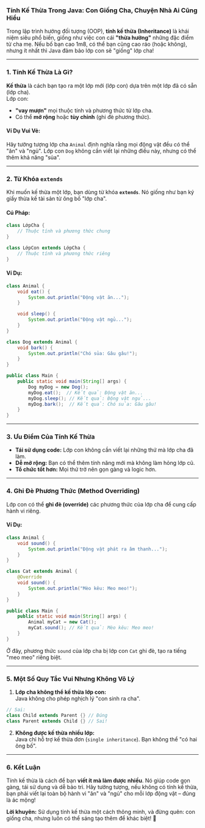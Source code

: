 ### **Tính Kế Thừa Trong Java: Con Giống Cha, Chuyện Nhà Ai Cũng Hiểu**

Trong lập trình hướng đối tượng (OOP), **tính kế thừa (Inheritance)** là khái niệm siêu phổ biến, giống như việc con cái **"thừa hưởng"** những đặc điểm từ cha mẹ. Nếu bố bạn cao 1m8, có thể bạn cũng cao ráo (hoặc không), nhưng ít nhất thì Java đảm bảo lớp con sẽ "giống" lớp cha!

---

### **1. Tính Kế Thừa Là Gì?**

**Kế thừa** là cách bạn tạo ra một lớp mới (lớp con) dựa trên một lớp đã có sẵn (lớp cha).  
Lớp con:
- **"vay mượn"** mọi thuộc tính và phương thức từ lớp cha.
- Có thể **mở rộng** hoặc **tùy chỉnh** (ghi đè phương thức).

#### **Ví Dụ Vui Vẻ:**
Hãy tưởng tượng lớp cha `Animal` định nghĩa rằng mọi động vật đều có thể "ăn" và "ngủ". Lớp con `Dog` không cần viết lại những điều này, nhưng có thể thêm khả năng "sủa".

---

### **2. Từ Khóa `extends`**

Khi muốn kế thừa một lớp, bạn dùng từ khóa **`extends`**. Nó giống như bạn ký giấy thừa kế tài sản từ ông bố "lớp cha".

#### **Cú Pháp:**
```java
class LớpCha {
    // Thuộc tính và phương thức chung
}

class LớpCon extends LớpCha {
    // Thuộc tính và phương thức riêng
}
```

#### **Ví Dụ:**
```java
class Animal {
    void eat() {
        System.out.println("Động vật ăn...");
    }

    void sleep() {
        System.out.println("Động vật ngủ...");
    }
}

class Dog extends Animal {
    void bark() {
        System.out.println("Chó sủa: Gâu gâu!");
    }
}

public class Main {
    public static void main(String[] args) {
        Dog myDog = new Dog();
        myDog.eat();  // Kết quả: Động vật ăn...
        myDog.sleep(); // Kết quả: Động vật ngủ...
        myDog.bark();  // Kết quả: Chó sủa: Gâu gâu!
    }
}
```

---

### **3. Ưu Điểm Của Tính Kế Thừa**

- **Tái sử dụng code:** Lớp con không cần viết lại những thứ mà lớp cha đã làm.
- **Dễ mở rộng:** Bạn có thể thêm tính năng mới mà không làm hỏng lớp cũ.
- **Tổ chức tốt hơn:** Mọi thứ trở nên gọn gàng và logic hơn.

---

### **4. Ghi Đè Phương Thức (Method Overriding)**

Lớp con có thể **ghi đè (override)** các phương thức của lớp cha để cung cấp hành vi riêng.

#### **Ví Dụ:**
```java
class Animal {
    void sound() {
        System.out.println("Động vật phát ra âm thanh...");
    }
}

class Cat extends Animal {
    @Override
    void sound() {
        System.out.println("Mèo kêu: Meo meo!");
    }
}

public class Main {
    public static void main(String[] args) {
        Animal myCat = new Cat();
        myCat.sound(); // Kết quả: Mèo kêu: Meo meo!
    }
}
```
Ở đây, phương thức `sound` của lớp cha bị lớp con `Cat` ghi đè, tạo ra tiếng "meo meo" riêng biệt.

---

### **5. Một Số Quy Tắc Vui Nhưng Không Vô Lý**

1. **Lớp cha không thể kế thừa lớp con:**  
   Java không cho phép nghịch lý "con sinh ra cha".
```java
// Sai:
class Child extends Parent {} // Đúng
class Parent extends Child {} // Sai!
```

2. **Không được kế thừa nhiều lớp:**  
   Java chỉ hỗ trợ kế thừa đơn (`single inheritance`). Bạn không thể "có hai ông bố".

---

### **6. Kết Luận**

Tính kế thừa là cách để bạn **viết ít mà làm được nhiều**. Nó giúp code gọn gàng, tái sử dụng và dễ bảo trì. Hãy tưởng tượng, nếu không có tính kế thừa, bạn phải viết lại toàn bộ hành vi "ăn" và "ngủ" cho mỗi lớp động vật – đúng là ác mộng!

**Lời khuyên:** Sử dụng tính kế thừa một cách thông minh, và đừng quên: con giống cha, nhưng luôn có thể sáng tạo thêm để khác biệt! 🚀